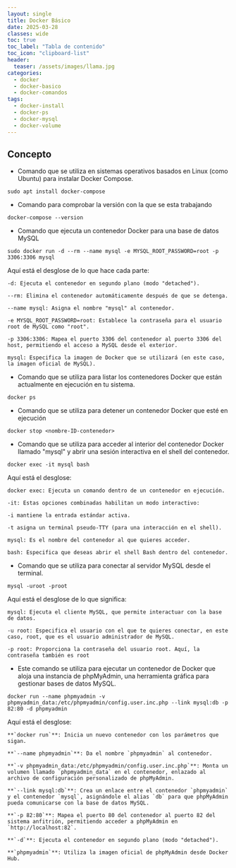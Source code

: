 ```yaml
---
layout: single
title: Docker Básico
date: 2025-03-28
classes: wide
toc: true
toc_label: "Tabla de contenido"
toc_icon: "clipboard-list"
header:
  teaser: /assets/images/llama.jpg
categories:
  - docker
  - docker-basico
  - docker-comandos
tags:
  - docker-install
  - docker-ps
  - docker-mysql
  - docker-volume
---
```


## Concepto

* Comando que se utiliza en sistemas operativos basados en Linux (como Ubuntu) para instalar Docker Compose.
 
```
sudo apt install docker-compose
```

* Comando para comprobar la versión con la que se esta trabajando

```
docker-compose --version
```

* Comando que ejecuta un contenedor Docker para una base de datos MySQL

```
sudo docker run -d --rm --name mysql -e MYSQL_ROOT_PASSWORD=root -p 3306:3306 mysql
```

Aquí está el desglose de lo que hace cada parte:

```
-d: Ejecuta el contenedor en segundo plano (modo "detached").

--rm: Elimina el contenedor automáticamente después de que se detenga.

--name mysql: Asigna el nombre "mysql" al contenedor.

-e MYSQL_ROOT_PASSWORD=root: Establece la contraseña para el usuario root de MySQL como "root".

-p 3306:3306: Mapea el puerto 3306 del contenedor al puerto 3306 del host, permitiendo el acceso a MySQL desde el exterior.

mysql: Especifica la imagen de Docker que se utilizará (en este caso, la imagen oficial de MySQL).
```

* Comando que se utiliza para listar los contenedores Docker que están actualmente en ejecución en tu sistema.

```
docker ps
```

* Comando que se utiliza para detener un contenedor Docker que esté en ejecución

```
docker stop <nombre-ID-contenedor>
```

* Comando que se utiliza para acceder al interior del contenedor Docker llamado "mysql" y abrir una sesión interactiva en el shell del contenedor. 

```
docker exec -it mysql bash
```

Aquí está el desglose:

```
docker exec: Ejecuta un comando dentro de un contenedor en ejecución.

-it: Estas opciones combinadas habilitan un modo interactivo:

-i mantiene la entrada estándar activa.

-t asigna un terminal pseudo-TTY (para una interacción en el shell).

mysql: Es el nombre del contenedor al que quieres acceder.

bash: Especifica que deseas abrir el shell Bash dentro del contenedor.
```

* Comando que se utiliza para conectar al servidor MySQL desde el terminal. 

```
mysql -uroot -proot
```

Aquí está el desglose de lo que significa:

```
mysql: Ejecuta el cliente MySQL, que permite interactuar con la base de datos.

-u root: Especifica el usuario con el que te quieres conectar, en este caso, root, que es el usuario administrador de MySQL.

-p root: Proporciona la contraseña del usuario root. Aquí, la contraseña también es root
```

* Este comando se utiliza para ejecutar un contenedor de Docker que aloja una instancia de phpMyAdmin, una herramienta gráfica para gestionar bases de datos MySQL. 

```
docker run --name phpmyadmin -v phpmyadmin_data:/etc/phpmyadmin/config.user.inc.php --link mysql:db -p 82:80 -d phpmyadmin
```

Aquí está el desglose:

```
**`docker run`**: Inicia un nuevo contenedor con los parámetros que sigan.

**`--name phpmyadmin`**: Da el nombre `phpmyadmin` al contenedor.

**`-v phpmyadmin_data:/etc/phpmyadmin/config.user.inc.php`**: Monta un volumen llamado `phpmyadmin_data` en el contenedor, enlazado al archivo de configuración personalizado de phpMyAdmin.

**`--link mysql:db`**: Crea un enlace entre el contenedor `phpmyadmin` y el contenedor `mysql`, asignándole el alias `db` para que phpMyAdmin pueda comunicarse con la base de datos MySQL.

**`-p 82:80`**: Mapea el puerto 80 del contenedor al puerto 82 del sistema anfitrión, permitiendo acceder a phpMyAdmin en `http://localhost:82`.

**`-d`**: Ejecuta el contenedor en segundo plano (modo "detached").

**`phpmyadmin`**: Utiliza la imagen oficial de phpMyAdmin desde Docker Hub.
```